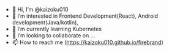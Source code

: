 - 👋 Hi, I’m @kaizoku010
- 👀 I’m interested in Frontend Development(React), Android development(Java/kotlin), 
- 🌱 I’m currently learning Kubernetes
- 💞️ I’m looking to collaborate on ...
- 📫 How to reach me (https://kaizoku010.github.io/firebrand)

<!---
kaizoku010/kaizoku010 is a ✨ special ✨ repository because its `README.md` (this file) appears on your GitHub profile.
You can click the Preview link to take a look at your changes.
--->
